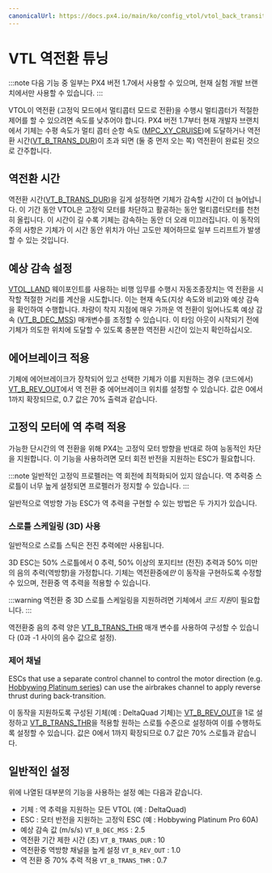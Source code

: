 ```yaml
---
canonicalUrl: https://docs.px4.io/main/ko/config_vtol/vtol_back_transition_tuning
---
```


# VTL 역전환 튜닝

:::note
다음 기능 중 일부는 PX4 버전 1.7에서 사용할 수 있으며, 현재 실험 개발 브랜치에서만 사용할 수 있습니다.
:::

VTOL이 역전환 (고정익 모드에서 멀티콥터 모드로 전환)을 수행시 멀티콥터가 적절한 제어를 할 수 있으려면 속도를 낮추어야 합니다. PX4 버전 1.7부터 현재 개발자 브랜치에서 기체는 수평 속도가 멀티 콥터 순항 속도 ([MPC_XY_CRUISE](../advanced_config/parameter_reference.md#MPC_XY_CRUISE))에 도달하거나 역전환 시간([VT_B_TRANS_DUR](../advanced_config/parameter_reference.md#VT_B_TRANS_DUR))이 초과 되면 (둘 중 먼저 오는 쪽) 역전환이 완료된 것으로 간주합니다.

## 역전환 시간

역전환 시간([VT_B_TRANS_DUR](../advanced_config/parameter_reference.md#VT_B_TRANS_DUR))을 길게 설정하면 기체가 감속할 시간이 더 늘어납니다. 이 기간 동안 VTOL은 고정익 모터를 차단하고 활공하는 동안 멀티콥터모터를 천천히 올립니다. 이 시간이 길 수록 기체는 감속하는 동안 더 오래 미끄러집니다. 이 동작의 주의 사항은 기체가 이 시간 동안 위치가 아닌 고도만 제어하므로 일부 드리프트가 발생할 수 있는 것입니다.

## 예상 감속 설정

[VTOL_LAND](https://mavlink.io/en/messages/common.html#MAV_CMD_NAV_VTOL_LAND) 웨이포인트를 사용하는 비행 임무를 수행시 자동조종장치는 역 전환을 시작할 적절한 거리를 계산을 시도합니다. 이는 현재 속도(지상 속도와 비교)와 예상 감속을 확인하여 수행합니다. 차량이 착지 지점에 매우 가까운 역 전환이 일어나도록 예상 감속 ([VT_B_DEC_MSS](../advanced_config/parameter_reference.md#VT_B_DEC_MSS)) 매개변수를 조정할 수 있습니다. 이 타임 아웃이 시작되기 전에 기체가 의도한 위치에 도달할 수 있도록 충분한 역전환 시간이 있는지 확인하십시오.

## 에어브레이크 적용

기체에 에어브레이크가 장착되어 있고 선택한 기체가 이를 지원하는 경우 (코드에서) [VT_B_REV_OUT](../advanced_config/parameter_reference.md#VT_B_REV_OUT)에서 역 전환 중 에어브레이크 위치를 설정할 수 있습니다. 값은 0에서 1까지 확장되므로, 0.7 값은 70% 출력과 같습니다.

## 고정익 모터에 역 추력 적용 

가능한 단시간의 역 전환을 위해 PX4는 고정익 모터 방향을 반대로 하여 능동적인 차단을 지원합니다. 이 기능을 사용하려면 모터 회전 반전을 지원하는 ESC가 필요합니다.

:::note
일반적인 고정익 프로펠러는 역 회전에 최적화되어 있지 않습니다. 역 추력중 스로틀이 너무 높게 설정되면 프로펠러가 정지할 수 있습니다.
:::

일반적으로 역방향 가능 ESC가 역 추력을 구현할 수 있는 방법은 두 가지가 있습니다.

### 스로틀 스케일링 (3D) 사용

일반적으로 스로틀 스틱은 전진 추력에만 사용됩니다.

3D ESC는 50% 스로틀에서 0 추력, 50% 이상의 포지티브 (전진) 추력과 50% 미만의 음의 추력(역방향)을 가정합니다. 기체는 역전환중에*만* 이 동작을 구현하도록 수정할 수 있으며, 전환중 역 추력을 적용할 수 있습니다.

:::warning
역전환 중 3D 스로틀 스케일링을 지원하려면 기체에서 *코드 지원*이 필요합니다.
:::

역전환중 음의 추력 양은 [VT_B_TRANS_THR](../advanced_config/parameter_reference.md#VT_B_TRANS_THR) 매개 변수를 사용하여 구성할 수 있습니다 (0과 -1 사이의 음수 값으로 설정).

### 제어 채널

ESCs that use a separate control channel to control the motor direction (e.g. [Hobbywing Platinum series](https://www.hobbywing.com/category.php?id=76&filter_attr=.0)) can use the airbrakes channel to apply reverse thrust during back-transition.

이 동작을 지원하도록 구성된 기체(예 : DeltaQuad 기체)는 [VT_B_REV_OUT](../advanced_config/parameter_reference.md#VT_B_REV_OUT)을 1로 설정하고 [VT_B_TRANS_THR](../advanced_config/parameter_reference.md#VT_B_TRANS_THR)을 적용할 원하는 스로틀 수준으로 설정하여 이를 수행하도록 설정할 수 있습니다. 값은 0에서 1까지 확장되므로 0.7 값은 70% 스로틀과 같습니다.

## 일반적인 설정

위에 나열된 대부분의 기능을 사용하는 설정 예는 다음과 같습니다.

- 기체 : 역 추력을 지원하는 모든 VTOL (예 : DeltaQuad)
- ESC : 모터 반전을 지원하는 고정익 ESC (예 : Hobbywing Platinum Pro 60A)
- 예상 감속 값 (m/s/s) `VT_B_DEC_MSS` : 2.5
- 역전환 기간 제한 시간 (초) `VT_B_TRANS_DUR` : 10
- 역전환중 역방향 채널을 높게 설정 `VT_B_REV_OUT` : 1.0
- 역 전환 중 70% 추력 적용 `VT_B_TRANS_THR` : 0.7